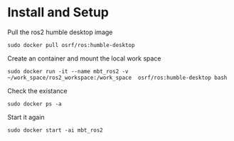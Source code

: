 # Install and Setup
Pull the ros2 humble desktop image

`
sudo docker pull osrf/ros:humble-desktop
`

Create an container and mount the local work space

`
sudo docker run -it --name mbt_ros2 -v ~/work_space/ros2_workspace:/work_space  osrf/ros:humble-desktop bash
`

Check the existance

`
sudo docker ps -a
`

Start it again

`
sudo docker start -ai mbt_ros2
`
